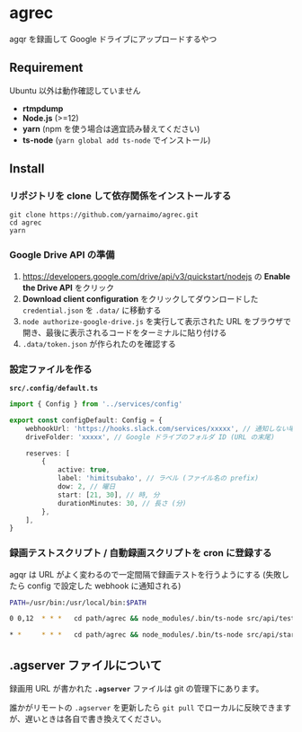 # agrec

agqr を録画して Google ドライブにアップロードするやつ

## Requirement

Ubuntu 以外は動作確認していません

-   **rtmpdump**
-   **Node.js** (>=12)
-   **yarn** (npm を使う場合は適宜読み替えてください)
-   **ts-node** (`yarn global add ts-node` でインストール)

## Install

### リポジトリを clone して依存関係をインストールする

```
git clone https://github.com/yarnaimo/agrec.git
cd agrec
yarn
```

### Google Drive API の準備

1.  https://developers.google.com/drive/api/v3/quickstart/nodejs の **Enable the Drive API** をクリック
2.  **Download client configuration** をクリックしてダウンロードした `credential.json` を `.data/` に移動する
3.  `node authorize-google-drive.js` を実行して表示された URL をブラウザで開き、最後に表示されるコードをターミナルに貼り付ける
4.  `.data/token.json` が作られたのを確認する

### 設定ファイルを作る

**`src/.config/default.ts`**

```ts
import { Config } from '../services/config'

export const configDefault: Config = {
    webhookUrl: 'https://hooks.slack.com/services/xxxxx', // 通知しない場合は null
    driveFolder: 'xxxxx', // Google ドライブのフォルダ ID (URL の末尾)

    reserves: [
        {
            active: true,
            label: 'himitsubako', // ラベル (ファイル名の prefix)
            dow: 2, // 曜日
            start: [21, 30], // 時, 分
            durationMinutes: 30, // 長さ (分)
        },
    ],
}
```

### 録画テストスクリプト / 自動録画スクリプトを cron に登録する

agqr は URL がよく変わるので一定間隔で録画テストを行うようにする (失敗したら config で設定した webhook に通知される)

```sh
PATH=/usr/bin:/usr/local/bin:$PATH

0 0,12  * * *   cd path/agrec && node_modules/.bin/ts-node src/api/test-rec.ts >> .data/cron.log 2>&1

* *     * * *   cd path/agrec && node_modules/.bin/ts-node src/api/start-ready-reserves.ts >> .data/cron.log 2>&1
```

## .agserver ファイルについて

録画用 URL が書かれた **`.agserver`** ファイルは git の管理下にあります。

誰かがリモートの `.agserver` を更新したら `git pull` でローカルに反映できますが、遅いときは各自で書き換えてください。
